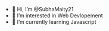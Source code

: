 - 👋 Hi, I’m @SubhaMaity21
- 👀 I’m interested in Web Devlopement
- 🌱 I’m currently learning Javascript
  


<!---
SubhaMaity21/SubhaMaity21 is a ✨ special ✨ repository because its `README.md` (this file) appears on your GitHub profile.
You can click the Preview link to take a look at your changes.
--->
